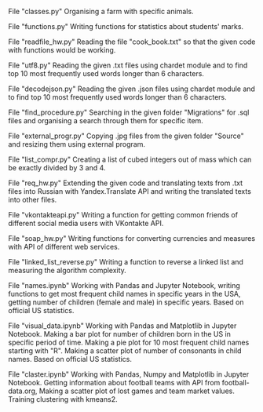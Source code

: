 File "classes.py"
Organising a farm with specific animals.

File "functions.py"
Writing functions for statistics about students' marks.

File "readfile_hw.py"
Reading the file "cook_book.txt" so that the given code with functions would be working.

File "utf8.py"
Reading the given .txt files using chardet module and to find top 10 most frequently used words longer than 6 characters.

File "decodejson.py"
Reading the given .json files using chardet module and to find top 10 most frequently used words longer than 6 characters.

File "find_procedure.py"
Searching in the given folder "Migrations" for .sql files and organising a search through them for specific item.

File "external_progr.py"
Copying .jpg files from the given folder "Source" and resizing them using external program.

File "list_compr.py"
Creating a list of cubed integers out of mass which can be exactly divided by 3 and 4.

File "req_hw.py"
Extending the given code and translating texts from .txt files into Russian with Yandex.Translate API and writing the translated texts into other files.

File "vkontakteapi.py"
Writing a function for getting common friends of different social media users with VKontakte API.

File "soap_hw.py"
Writing functions for converting currencies and measures with API of different web services.

File "linked_list_reverse.py"
Writing a function to reverse a linked list and measuring the algorithm complexity.

File "names.ipynb"
Working with Pandas and Jupyter Notebook, writing functions to get most frequent child names in specific years in the USA,
getting number of children (female and male) in specific years. Based on official US statistics.

File "visual_data.ipynb"
Working with Pandas and Matplotlib in Jupyter Notebook. Making a bar plot for number of children born in the US in specific period of time.
Making a pie plot for 10 most frequent child names starting with "R". Making a scatter plot of number of consonants in child names.
Based on official US statistics.

File "claster.ipynb"
Working with Pandas, Numpy and Matplotlib in Jupyter Notebook. Getting information about football teams with API from football-data.org,
Making a scatter plot of lost games and team market values. Training clustering with kmeans2.